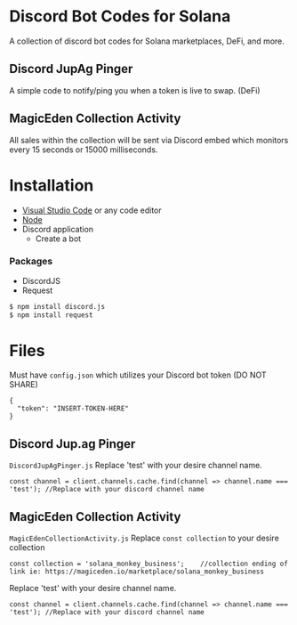 # Discord Bot Codes for Solana
A collection of discord bot codes for Solana marketplaces, DeFi, and more.

## Discord JupAg Pinger
A simple code to notify/ping you when a token is live to swap. (DeFi)

## MagicEden Collection Activity
All sales within the collection will be sent via Discord embed which monitors every 15 seconds or 15000 milliseconds.

# Installation
- [Visual Studio Code](https://code.visualstudio.com/) or any code editor
- [Node](https://nodejs.org/en/)
- Discord application
  - Create a bot

### Packages
- DiscordJS
- Request
```sh
$ npm install discord.js
$ npm install request
```

# Files
Must have `config.json` which utilizes your Discord bot token (DO NOT SHARE)
```
{
  "token": "INSERT-TOKEN-HERE"
}
```
## Discord Jup.ag Pinger

`DiscordJupAgPinger.js` Replace 'test' with your desire channel name.

```
const channel = client.channels.cache.find(channel => channel.name === 'test'); //Replace with your discord channel name
```

## MagicEden Collection Activity

`MagicEdenCollectionActivity.js` Replace `const collection` to your desire collection

```
const collection = 'solana_monkey_business';    //collection ending of link ie: https://magiceden.io/marketplace/solana_monkey_business
```

Replace 'test' with your desire channel name.
```
const channel = client.channels.cache.find(channel => channel.name === 'test'); //Replace with your discord channel name
```
